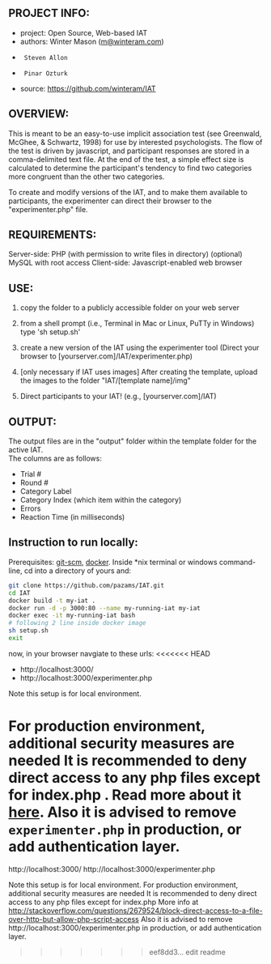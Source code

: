 PROJECT INFO:
------------

- project: Open Source, Web-based IAT
- authors: Winter Mason (m@winteram.com)
-      Steven Allon 
-      Pinar Ozturk
- source: https://github.com/winteram/IAT

OVERVIEW:
---------

This is meant to be an easy-to-use implicit association test (see
Greenwald, McGhee, & Schwartz, 1998) for use by interested
psychologists. The flow of the test is driven by javascript, and
participant responses are stored in a comma-delimited text file.  At the
end of the test, a simple effect size is calculated to determine the
participant's tendency to find two categories more congruent than the other
two categories.

To create and modify versions of the IAT, and to make them available to
participants, the experimenter can direct their browser to the
"experimenter.php" file.


REQUIREMENTS:
-------------

Server-side: PHP (with permission to write files in directory)
	     (optional) MySQL with root access
Client-side: Javascript-enabled web browser


USE:
----

1) copy the folder to a publicly accessible folder on your web server

2) from a shell prompt (i.e., Terminal in Mac or Linux, PuTTy in Windows) type 'sh setup.sh'

3) create a new version of the IAT using the experimenter tool (Direct your
   browser to [yourserver.com]/IAT/experimenter.php)

4) [only necessary if IAT uses images] After creating the template, upload
   the images to the folder "IAT/[template name]/img"

5) Direct participants to your IAT! (e.g., [yourserver.com]/IAT)


OUTPUT:
-------

The output files are in the "output" folder within the template folder for the active IAT.  
The columns are as follows:

* Trial #
* Round #
* Category Label
* Category Index (which item within the category)
* Errors
* Reaction Time (in milliseconds)


Instruction to run locally:
---------------------------

Prerequisites: [git-scm](https://git-scm.com/), [docker](https://www.docker.com/products/docker).
Inside *nix terminal or windows command-line, cd into a directory of yours and:

```bash
git clone https://github.com/pazams/IAT.git
cd IAT
docker build -t my-iat .
docker run -d -p 3000:80 --name my-running-iat my-iat
docker exec -it my-running-iat bash
# following 2 line inside docker image
sh setup.sh 
exit
```

now, in your browser navgiate to these urls:
<<<<<<< HEAD
* http://localhost:3000/
* http://localhost:3000/experimenter.php

Note this setup is for local environment.

For production environment, additional security measures are needed It is recommended to deny direct access to any php files except for index.php . Read more about it [here](http://stackoverflow.com/questions/2679524/block-direct-access-to-a-file-over-http-but-allow-php-script-access).
Also it is advised to remove `experimenter.php` in production, or add authentication layer.
=======
http://localhost:3000/
http://localhost:3000/experimenter.php

Note this setup is for local environment.
For production environment, additional security measures are needed
It is recommended to deny direct access to any php files except for index.php
More info at http://stackoverflow.com/questions/2679524/block-direct-access-to-a-file-over-http-but-allow-php-script-access
Also it is advised to remove http://localhost:3000/experimenter.php in production, or add authentication layer.
>>>>>>> eef8dd3... edit readme
